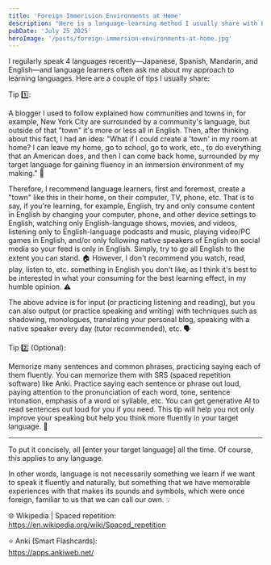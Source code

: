 ```yaml
---
title: 'Foreign Immerision Environments at Home'
description: "Here is a language-learning method I usually share with English-language learners who often ask me how I learn languages"
pubDate: 'July 25 2025'
heroImage: '/posts/foreign-immersion-environments-at-home.jpg'
---
```

I regularly speak 4 languages recently—Japanese, Spanish, Mandarin, and English—and language learners often ask me about my approach to learning languages. Here are a couple of tips I usually share:

Tip 1️⃣:

A blogger I used to follow explained how communities and towns in, for example, New York City are surrounded by a community's language, but outside of that "town" it's more or less all in English. 
Then, after thinking about this fact, I had an idea: "What if I could create a 'town' in my room at home? I can leave my home, go to school, go to work, etc., to do everything that an American does, and then I can come back home, surrounded by my target language for gaining fluency in an immersion environment of my making." 🌃 

Therefore, I recommend language learners, first and foremost, create a "town" like this in their home, on their computer, TV, phone, etc. That is to say, if you're learning, for example, English, try and only consume content in English by changing your computer, phone, and other device settings to English, watching only English-language shows, movies, and videos, listening only to English-language podcasts and music, playing video/PC games in English, and/or only following native speakers of English on social media so your feed is only in English. Simply, try to go all English to the extent you can stand. 🏠
However, I don't recommend you watch, read, play, listen to, etc. something in English you don't like, as I think it's best to be interested in what your consuming for the best learning effect, in my humble opinion. ⚠️

The above advice is for input (or practicing listening and reading), but you can also output (or practice speaking and writing) with techniques such as shadowing, monologues, translating your personal blog, speaking with a native speaker every day (tutor recommended), etc. 🗣️

Tip 2️⃣ (Optional):

Memorize many sentences and common phrases, practicing saying each of them fluently. You can memorize them with SRS (spaced repetition software) like Anki. Practice saying each sentence or phrase out loud, paying attention to the pronunciation of each word, tone, sentence intonation, emphasis of a word or syllable, etc. You can get generative AI to read sentences out loud for you if you need. This tip will help you not only improve your speaking but help you think more fluently in your target language. 📝

---

To put it concisely, all [enter your target language] all the time. Of course, this applies to any language.

In other words, language is not necessarily something we learn if we want to speak it fluently and naturally, but something that we have memorable experiences with that makes its sounds and symbols, which were once foreign, familiar to us that we can call our own. 💡

🌐 Wikipedia | Spaced repetition:<br/>
https://en.wikipedia.org/wiki/Spaced_repetition

⭐️ Anki (Smart Flashcards):<br/>
https://apps.ankiweb.net/